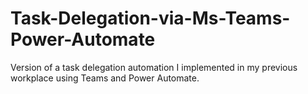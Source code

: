 # Task-Delegation-via-Ms-Teams-Power-Automate
Version of a task delegation automation I implemented in my previous workplace using Teams and Power Automate.
